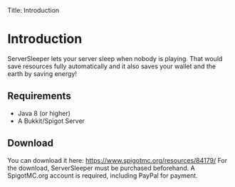 Title: Introduction

# Introduction

ServerSleeper lets your server sleep when nobody is playing. That would save resources fully automatically and it also saves your wallet and the earth by saving energy!

## Requirements

- Java 8 (or higher)
- A Bukkit/Spigot Server

## Download

You can download it here: https://www.spigotmc.org/resources/84179/
For the download, ServerSleeper must be purchased beforehand. A SpigotMC.org account is required, including PayPal for payment.

